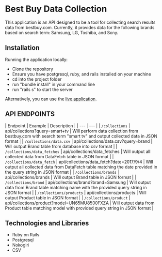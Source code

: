 # Best Buy Data Collection

This application is an API designed to be a tool for collecting search results data from bestbuy.com. Currently, it provides data for the following brands based on search term: Samsung, LG, Toshiba, and Sony.


## Installation
Running the application locally:
  - Clone the repository
  - Ensure you have postgresql, ruby, and rails installed on your machine
  - cd into the project folder
  - run "bundle install" in your command line
  - run "rails s" to start the server

Alternatively, you can use the [live application](https://best-buy-data-collection.herokuapp.com/).

## API ENDPOINTS

| Endpoint | Example | Description |
| --- | --- |
| `/collections` | api/collections?query=smart+tv | Will perform data collection from bestbuy.com with search term "smart tv" and output collected data in JSON format |
| `/collections/data.csv` | api/collections/data.csv?query=brand | Will output Brand table from database into csv format |
| `/collections/data_fetches` | api/collections/data_fetches | Will output all collected data from DataFetch table in JSON format |
| `/collections/data_fetch` | api/collections/data_fetch?date=2017/9/4 | Will output all collected data from DataFetch table matching the date provided in the query string in JSON format |
| `/collections/brands` | api/collections/brands | Will output Brand table in JSON format |
| `/collections/brand` | api/collections/brand?brand=Samsung | Will output data from Brand table matching name with the provided query string in JSON format |
| `/collections/products` | api/collections/products | Will output Product table in JSON format |
| `/collections/product` | api/collections/product?model=UN65MU8500FXZA | Will output data from Product table matching model with provided query string in JSON format |


## Technologies and Libraries

- Ruby on Rails
- Postgresql
- Nokogiri
- CSV
